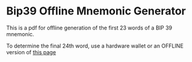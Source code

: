 # Bip39 Offline Mnemonic Generator

This is a pdf for offline generation of the first 23 words of a BIP 39 mnemonic.

To determine the final 24th word, use a hardware wallet or an OFFLINE version of [this page](https://iancoleman.io/bip39/)
